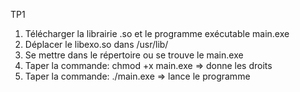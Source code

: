 TP1

1. Télécharger la librairie .so et le programme exécutable main.exe
2. Déplacer le libexo.so dans /usr/lib/
3. Se mettre dans le répertoire ou se trouve le main.exe
4. Taper la commande: chmod +x main.exe => donne les droits
5. Taper la commande: ./main.exe => lance le programme
